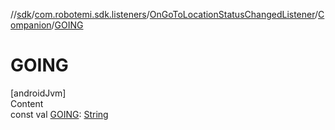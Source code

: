 //[sdk](../../../../index.md)/[com.robotemi.sdk.listeners](../../index.md)/[OnGoToLocationStatusChangedListener](../index.md)/[Companion](index.md)/[GOING](-g-o-i-n-g.md)



# GOING  
[androidJvm]  
Content  
const val [GOING](-g-o-i-n-g.md): [String](https://kotlinlang.org/api/latest/jvm/stdlib/kotlin/-string/index.html)  



